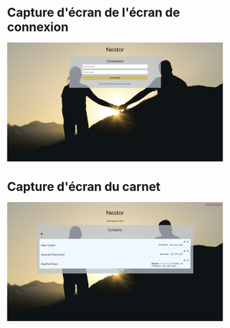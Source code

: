 # Capture d'écran de l'écran de connexion
![Connexion](./screenshot-nestor/connexion.png)
# Capture d'écran du carnet
![Carnet](./screenshot-nestor/carnet.png)